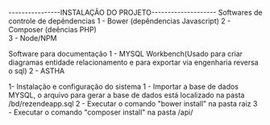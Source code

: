 ----------------INSTALAÇÃO DO PROJETO--------------------
Softwares de controle de depêndencias
    1 - Bower (depêndencias Javascript)
    2 - Composer (deências PHP)  
    3 - Node/NPM

Software para documentação 
    1 - MYSQL Workbench(Usado para criar diagramas entidade relacionamento e para exportar via engenharia reversa o sql)
    2 - ASTHA

1- Instalação e configuração do sistema
    1 - Importar a base de dados MYSQL, o arquivo para gerar a base de dados está localizado na pasta /bd/rezendeapp.sql
    2 - Executar o comando "bower install" na pasta raiz 
    3 - Executar o comando "composer install" na pasta /api/






